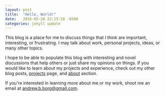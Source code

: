 ```yaml
---
layout: post
title:  "Hello, World!"
date:   2016-05-28 22:15:18 -0500
categories: jekyll update
---
```


This blog is a place for me to discuss things that I think are important, interesting, or frustrating. I may talk about work, personal projects, ideas, or many other topics.
<!--more-->

I hope to be able to populate this blog with interesting and novel discussions that help others or just share my opinions on things. If you would like to learn about my projects and experience, check out my other blog posts, [projects](/projects) page, and [about](/about) section.

If you're interested in learning more about me or my work, shoot me an email at [andrew.b.borg@gmail.com](mailto:andrew.b.borg@gmail.com).
